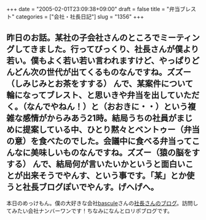 +++
date = "2005-02-01T23:09:38+09:00"
draft = false
title = "弁当ブレスト"
categories = ["会社・社長日記"]
slug = "1356"
+++

昨日のお話。某社の子会社さんのところでミーティングしてきました。行ってびっくり、社長さんが僕より若い。僕もよく若い若い言われますけど、やっぱりどんどん次の世代が出てくるものなんですね。ズズー（しみじみとお茶をすする）
んで、某案件について輪になってブレスト、と思いきや弁当を出していただく。（なんでやねん！）と（おおきに・・）という複雑な感情がからみあう21時。結局うちの社員がまじめに提案している中、ひとり黙々とベントゥー（弁当の意）を食べたのでした。会議中に食べる弁当ってこんなに美味しいものなんですね。ズズー（猿の脳をすする）
んで、結局何が言いたいかというと面白いことが出来そうでやんす、という事です。「某」とか使うと社長ブログぽいでやんす。げへげへ。
---
本日のめっけもん。僕の大好きな会社<a href="http://www.bascule.co.jp/" target="_blank">bascule</a>さんの<a href="http://bascule.net/blog/" target="_blank">社長さんのブログ</a>。訪問してみたい会社ナンバーワンです！ちなみになんとロリポブログです。

